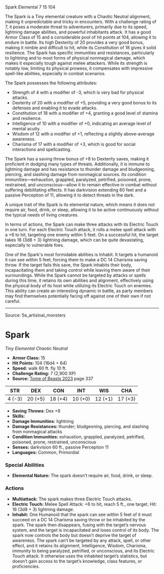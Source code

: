 <MonsterName/>Spark</MonsterName>
<CreatureType/>Elemental</CreatureType>
<CR/>7</CR>
<AC/>15</AC>
<HP/>104</HP>
<summary>The Spark is a Tiny elemental creature with a Chaotic Neutral alignment, making it unpredictable and tricky in encounters. With a challenge rating of 7, it poses a moderate threat to adventurers, primarily due to its speed, lightning damage abilities, and powerful inhabitants attack. It has a good Armor Class of 15 and a considerable pool of hit points at 104, allowing it to endure in battle. Its high Dexterity of 20 provides a very good bonus, making it nimble and difficult to hit, while its Constitution of 18 gives it solid resilience. The Spark has specific immunities and resistances, particularly to lightning and to most forms of physical nonmagical damage, which makes it especially tough against melee attackers. While its strength is notably low, limiting its physical prowess, it compensates with impressive spell-like abilities, especially in combat scenarios.</summary>

<detail>

The Spark possesses the following attributes:
- Strength of 4 with a modifier of -3, which is very bad for physical attacks.
- Dexterity of 20 with a modifier of +5, providing a very good bonus to its defenses and enabling it to evade attacks.
- Constitution of 18 with a modifier of +4, granting a good level of stamina and resilience.
- Intelligence of 10 with a modifier of +0, indicating an average level of mental acuity.
- Wisdom of 12 with a modifier of +1, reflecting a slightly above-average awareness.
- Charisma of 17 with a modifier of +3, which is good for social interactions and spellcasting.

The Spark has a saving throw bonus of +8 to Dexterity saves, making it proficient in dodging many types of threats. Additionally, it is immune to lightning damage and has resistance to thunder damage and bludgeoning, piercing, and slashing damage from nonmagical sources. Its condition immunities—exhaustion, grappled, paralyzed, petrified, poisoned, prone, restrained, and unconscious—allow it to remain effective in combat without suffering debilitating effects. It has darkvision extending 60 feet and a passive Perception of 11, allowing it to detect threats in the dark.

A unique trait of the Spark is its elemental nature, which means it does not require air, food, drink, or sleep, allowing it to be active continuously without the typical needs of living creatures.

In terms of actions, the Spark can make three attacks with its Electric Touch in one turn. For each Electric Touch attack, it rolls a melee spell attack with a +6 to hit, targeting one enemy within 5 feet. On a successful hit, the target takes 16 (3d8 + 3) lightning damage, which can be quite devastating, especially to vulnerable foes.

One of the Spark's most formidable abilities is Inhabit. It targets a humanoid it can see within 5 feet, forcing them to make a DC 14 Charisma saving throw. If the target fails this save, the Spark inhabits their body, incapacitating them and taking control while leaving them aware of their surroundings. While the Spark cannot be targeted by attacks or spells during this time, it retains its own abilities and alignment, effectively using the physical body of its host while utilizing its Electric Touch on enemies. This ability can create an interesting dynamic in battle, as party members may find themselves potentially facing off against one of their own if not careful.</detail>



---

Source: 5e_artisinal_monsters

# Spark

*Tiny* *Elemental* *Chaotic Neutral*

- **Armor Class:** 15
- **Hit Points:** 104 (16d4 + 64)
- **Speed:** walk 60 ft. fly 10 ft.
- **Challenge Rating:** 7 (2,900 XP)
- **Source:** [Tome of Beasts 2023](https://koboldpress.com/kpstore/product/tome-of-beasts-1-2023-edition/) page 337

| STR | DEX | CON | INT | WIS | CHA |
| --- | --- | --- | --- | --- | --- |
| 4 (-3) | 20 (+5) | 18 (+4) | 10 (+0) | 12 (+1) | 17 (+3) |

- **Saving Throws**: Dex +8
- **Skills:** 
- **Damage Immunities:** lightning
- **Damage Resistances:** thunder; bludgeoning, piercing, and slashing from nonmagical attacks
- **Condition Immunities:** exhaustion, grappled, paralyzed, petrified, poisoned, prone, restrained, unconscious
- **Senses:** darkvision 60 ft., passive Perception 11
- **Languages:** Common, Primordial

### Special Abilities

- **Elemental Nature:** The spark doesn’t require air, food, drink, or sleep.

### Actions

- **Multiattack:** The spark makes three Electric Touch attacks.
- **Electric Touch:** Melee Spell Attack: +6 to hit, reach 5 ft., one target. Hit: 16 (3d8 + 3) lightning damage.
- **Inhabit:** One Humanoid that the spark can see within 5 feet of it must succeed on a DC 14 Charisma saving throw or be inhabited by the spark. The spark then disappears, fusing with the target’s nervous system, and the target is incapacitated and loses control of its body. The spark now controls the body but doesn’t deprive the target of awareness. The spark can’t be targeted by any attack, spell, or other effect, and it retains its alignment, Intelligence, Wisdom, Charisma, immunity to being paralyzed, petrified, or unconscious, and its Electric Touch attack. It otherwise uses the inhabited target’s statistics, but doesn’t gain access to the target’s knowledge, class features, or proficiencies.


